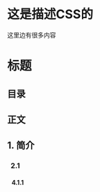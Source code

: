 # 这是描述CSS的
这里边有很多内容
<br />
# 标题
## 目录 
## 正文
 
## 1. 简介
### &nbsp;&nbsp;2.1 
#### &nbsp;&nbsp; 4.1.1 
